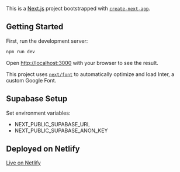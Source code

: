 This is a [Next.js](https://nextjs.org/) project bootstrapped with [`create-next-app`](https://github.com/vercel/next.js/tree/canary/packages/create-next-app).

## Getting Started

First, run the development server:

```bash
npm run dev
```

Open [http://localhost:3000](http://localhost:3000) with your browser to see the result.

This project uses [`next/font`](https://nextjs.org/docs/basic-features/font-optimization) to automatically optimize and load Inter, a custom Google Font.

## Supabase Setup

Set environment variables:
- NEXT_PUBLIC_SUPABASE_URL 
- NEXT_PUBLIC_SUPABASE_ANON_KEY 


## Deployed on Netlify

[Live on Netlify](https://library-next-supabase.netlify.app/)


